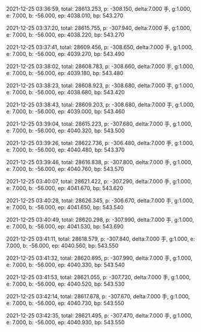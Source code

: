 2021-12-25 03:36:59, total: 28613.253, p: -308.150, delta:7.000 手, g:1.000, e: 7.000, b: -56.000, ep: 4038.010, bp: 543.270

2021-12-25 03:37:20, total: 28615.755, p: -307.940, delta:7.000 手, g:1.000, e: 7.000, b: -56.000, ep: 4038.220, bp: 543.270

2021-12-25 03:37:41, total: 28609.456, p: -308.650, delta:7.000 手, g:1.000, e: 7.000, b: -56.000, ep: 4039.270, bp: 543.490

2021-12-25 03:38:02, total: 28608.783, p: -308.660, delta:7.000 手, g:1.000, e: 7.000, b: -56.000, ep: 4039.180, bp: 543.480

2021-12-25 03:38:23, total: 28608.923, p: -308.680, delta:7.000 手, g:1.000, e: 7.000, b: -56.000, ep: 4038.680, bp: 543.420

2021-12-25 03:38:43, total: 28609.203, p: -308.680, delta:7.000 手, g:1.000, e: 7.000, b: -56.000, ep: 4039.000, bp: 543.460

2021-12-25 03:39:04, total: 28615.223, p: -307.680, delta:7.000 手, g:1.000, e: 7.000, b: -56.000, ep: 4040.320, bp: 543.500

2021-12-25 03:39:26, total: 28622.736, p: -306.480, delta:7.000 手, g:1.000, e: 7.000, b: -56.000, ep: 4040.480, bp: 543.370

2021-12-25 03:39:46, total: 28616.838, p: -307.800, delta:7.000 手, g:1.000, e: 7.000, b: -56.000, ep: 4040.760, bp: 543.570

2021-12-25 03:40:07, total: 28621.422, p: -307.290, delta:7.000 手, g:1.000, e: 7.000, b: -56.000, ep: 4041.670, bp: 543.620

2021-12-25 03:40:28, total: 28626.345, p: -306.670, delta:7.000 手, g:1.000, e: 7.000, b: -56.000, ep: 4041.650, bp: 543.540

2021-12-25 03:40:49, total: 28620.298, p: -307.990, delta:7.000 手, g:1.000, e: 7.000, b: -56.000, ep: 4041.530, bp: 543.690

2021-12-25 03:41:11, total: 28618.579, p: -307.840, delta:7.000 手, g:1.000, e: 7.000, b: -56.000, ep: 4040.560, bp: 543.550

2021-12-25 03:41:32, total: 28620.695, p: -307.990, delta:7.000 手, g:1.000, e: 7.000, b: -56.000, ep: 4040.330, bp: 543.540

2021-12-25 03:41:53, total: 28621.055, p: -307.720, delta:7.000 手, g:1.000, e: 7.000, b: -56.000, ep: 4040.520, bp: 543.530

2021-12-25 03:42:14, total: 28617.678, p: -307.670, delta:7.000 手, g:1.000, e: 7.000, b: -56.000, ep: 4040.730, bp: 543.550

2021-12-25 03:42:35, total: 28621.495, p: -307.470, delta:7.000 手, g:1.000, e: 7.000, b: -56.000, ep: 4040.930, bp: 543.550